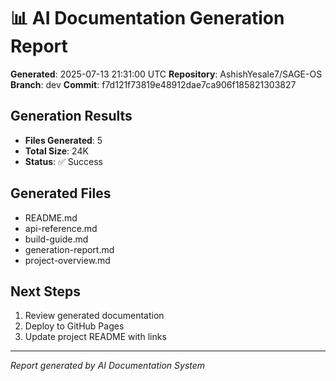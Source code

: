 # 📊 AI Documentation Generation Report

**Generated**: 2025-07-13 21:31:00 UTC
**Repository**: AshishYesale7/SAGE-OS
**Branch**: dev
**Commit**: f7d121f73819e48912dae7ca906f185821303827

## Generation Results

- **Files Generated**: 5
- **Total Size**: 24K
- **Status**: ✅ Success

## Generated Files

- README.md
- api-reference.md
- build-guide.md
- generation-report.md
- project-overview.md

## Next Steps

1. Review generated documentation
2. Deploy to GitHub Pages
3. Update project README with links

---

*Report generated by AI Documentation System*
